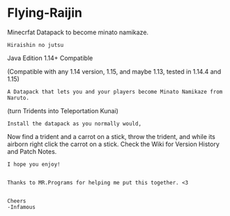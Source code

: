 # Flying-Raijin
Minecrfat Datapack to become minato namikaze.

	Hiraishin no jutsu

Java Edition 1.14+ Compatible

(Compatible with any 1.14 version, 1.15, and maybe 1.13, tested in 1.14.4 and 1.15)

	A Datapack that lets you and your players become Minato Namikaze from Naruto.
(turn Tridents into Teleportation Kunai)

	Install the datapack as you normally would,
Now find a trident and a carrot on a stick, throw the trident, and while its airborn right click the carrot on a stick.
	Check the Wiki for Version History and Patch Notes. 

	I hope you enjoy!


	Thanks to MR.Programs for helping me put this together. <3


	Cheers
	-Infamous
